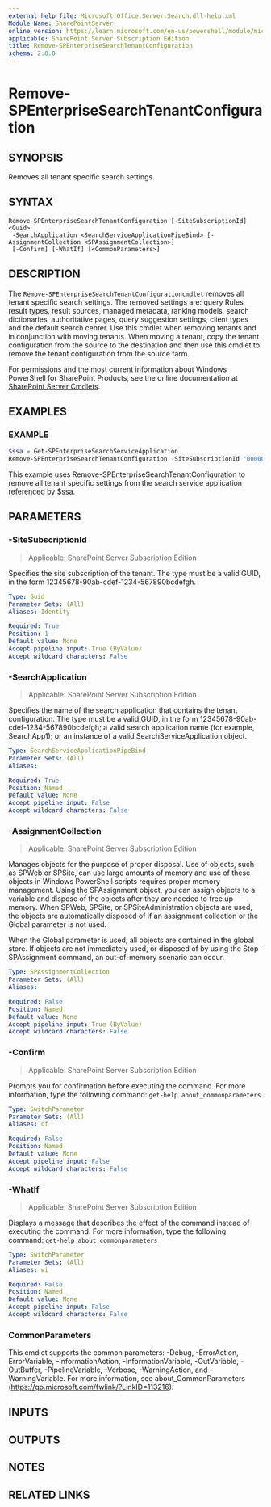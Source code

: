 ```yaml
---
external help file: Microsoft.Office.Server.Search.dll-help.xml
Module Name: SharePointServer
online version: https://learn.microsoft.com/en-us/powershell/module/microsoft.sharepoint.powershell/remove-spenterprisesearchtenantconfiguration
applicable: SharePoint Server Subscription Edition
title: Remove-SPEnterpriseSearchTenantConfiguration
schema: 2.0.0
---
```


# Remove-SPEnterpriseSearchTenantConfiguration

## SYNOPSIS
Removes all tenant specific search settings.

## SYNTAX

```
Remove-SPEnterpriseSearchTenantConfiguration [-SiteSubscriptionId] <Guid>
 -SearchApplication <SearchServiceApplicationPipeBind> [-AssignmentCollection <SPAssignmentCollection>]
 [-Confirm] [-WhatIf] [<CommonParameters>]
```

## DESCRIPTION
The `Remove-SPEnterpriseSearchTenantConfigurationcmdlet` removes all tenant specific search settings.
The removed settings are: query Rules, result types, result sources, managed metadata, ranking models, search dictionaries, authoritative pages, query suggestion settings, client types and the default search center.
Use this cmdlet when removing tenants and in conjunction with moving tenants.
When moving a tenant, copy the tenant configuration from the source to the destination and then use this cmdlet to remove the tenant configuration from the source farm.

For permissions and the most current information about Windows PowerShell for SharePoint Products, see the online documentation at [SharePoint Server Cmdlets](https://learn.microsoft.com/powershell/sharepoint/sharepoint-server/sharepoint-server-cmdlets).

## EXAMPLES

### EXAMPLE
```powershell
$ssa = Get-SPEnterpriseSearchServiceApplication
Remove-SPEnterpriseSearchTenantConfiguration -SiteSubscriptionId "00000000-0000-0000-0000-000000000001" -SearchApplication $ssa
```

This example uses Remove-SPEnterpriseSearchTenantConfiguration to remove all tenant specific settings from the search service application referenced by $ssa.

## PARAMETERS

### -SiteSubscriptionId

> Applicable: SharePoint Server Subscription Edition

Specifies the site subscription of the tenant.
The type must be a valid GUID, in the form 12345678-90ab-cdef-1234-567890bcdefgh.

```yaml
Type: Guid
Parameter Sets: (All)
Aliases: Identity

Required: True
Position: 1
Default value: None
Accept pipeline input: True (ByValue)
Accept wildcard characters: False
```

### -SearchApplication

> Applicable: SharePoint Server Subscription Edition

Specifies the name of the search application that contains the tenant configuration.
The type must be a valid GUID, in the form 12345678-90ab-cdef-1234-567890bcdefgh; a valid search application name (for example, SearchApp1); or an instance of a valid SearchServiceApplication object.

```yaml
Type: SearchServiceApplicationPipeBind
Parameter Sets: (All)
Aliases:

Required: True
Position: Named
Default value: None
Accept pipeline input: False
Accept wildcard characters: False
```

### -AssignmentCollection

> Applicable: SharePoint Server Subscription Edition

Manages objects for the purpose of proper disposal. Use of objects, such as SPWeb or SPSite, can use large amounts of memory and use of these objects in Windows PowerShell scripts requires proper memory management. Using the SPAssignment object, you can assign objects to a variable and dispose of the objects after they are needed to free up memory. When SPWeb, SPSite, or SPSiteAdministration objects are used, the objects are automatically disposed of if an assignment collection or the Global parameter is not used.

When the Global parameter is used, all objects are contained in the global store. If objects are not immediately used, or disposed of by using the Stop-SPAssignment command, an out-of-memory scenario can occur.

```yaml
Type: SPAssignmentCollection
Parameter Sets: (All)
Aliases:

Required: False
Position: Named
Default value: None
Accept pipeline input: True (ByValue)
Accept wildcard characters: False
```

### -Confirm

> Applicable: SharePoint Server Subscription Edition

Prompts you for confirmation before executing the command.
For more information, type the following command: `get-help about_commonparameters`

```yaml
Type: SwitchParameter
Parameter Sets: (All)
Aliases: cf

Required: False
Position: Named
Default value: None
Accept pipeline input: False
Accept wildcard characters: False
```

### -WhatIf

> Applicable: SharePoint Server Subscription Edition

Displays a message that describes the effect of the command instead of executing the command.
For more information, type the following command: `get-help about_commonparameters`

```yaml
Type: SwitchParameter
Parameter Sets: (All)
Aliases: wi

Required: False
Position: Named
Default value: None
Accept pipeline input: False
Accept wildcard characters: False
```

### CommonParameters
This cmdlet supports the common parameters: -Debug, -ErrorAction, -ErrorVariable, -InformationAction, -InformationVariable, -OutVariable, -OutBuffer, -PipelineVariable, -Verbose, -WarningAction, and -WarningVariable. For more information, see about_CommonParameters (https://go.microsoft.com/fwlink/?LinkID=113216).

## INPUTS

## OUTPUTS

## NOTES

## RELATED LINKS
